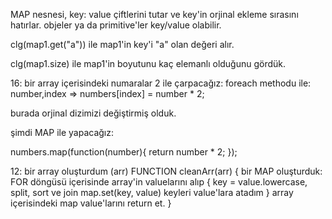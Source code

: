MAP nesnesi, key: value çiftlerini tutar ve key'in orjinal ekleme sırasını hatırlar. objeler ya da primitive'ler key/value olabilir.


clg(map1.get("a")) ile map1'in key'i "a" olan değeri alır.

clg(map1.size) ile map1'in boyutunu kaç elemanlı olduğunu gördük.


16:
bir array içerisindeki numaralar 2 ile çarpacağız:
foreach methodu ile: number,index =>
    numbers[index] = number * 2;

burada orjinal dizimizi değiştirmiş olduk.

şimdi MAP ile yapacağız:

numbers.map(function(number){
    return number * 2;
});










12:
bir array oluşturdum (arr)
FUNCTION cleanArr(arr) {
    bir MAP oluşturduk:
    FOR döngüsü içerisinde array'in valuelarını alıp
    {
        key = value.lowercase, split, sort ve join
        map.set(key, value) keyleri value'lara atadım
    }
    array içerisindeki map value'larını return et.
}
